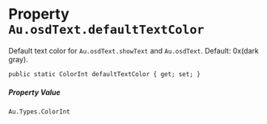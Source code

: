# Property `Au.osdText.defaultTextColor`

Default text color for `Au.osdText.showText` and `Au.osdText`. Default: 0x(dark gray).

```
public static ColorInt defaultTextColor { get; set; }
```

##### Property Value

`Au.Types.ColorInt`